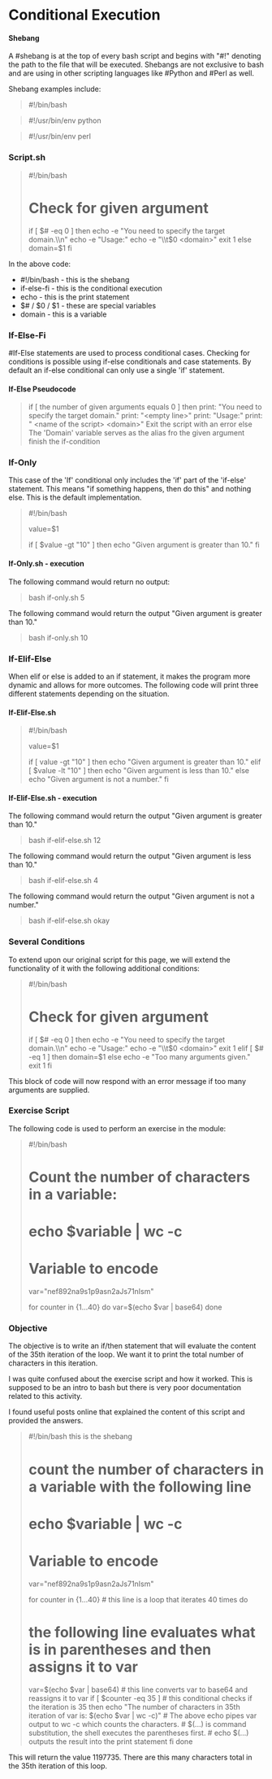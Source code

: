 # Conditional Execution


#### Shebang

A #shebang is at the top of every bash script and begins with "#!" denoting the path to the file that will be executed. Shebangs are not exclusive to bash and are using in other scripting languages like #Python and #Perl as well.

Shebang examples include:

>#!/bin/bash

>#!/usr/bin/env python

>#!/usr/bin/env perl

### Script.sh

>#!/bin/bash
>
># Check for given argument
>if \[ $# -eq 0 ]
>then
>	echo -e "You need to specify the target domain.\\n"
>	echo -e "Usage:"
>	echo -e "\\t$0 \<domain>"
>	exit 1
>else
>	domain=$1
>fi


In the above code:

- #!/bin/bash - this is the shebang
- if-else-fi - this is the conditional execution
- echo - this is the print statement
- $# / $0 / $1 - these are special variables
- domain - this is a variable

### If-Else-Fi

#If-Else statements are used to process conditional cases. Checking for conditions is possible using if-else conditionals and case statements. By default an if-else conditional can only use a single 'if' statement. 

#### If-Else Pseudocode

>if \[ the number of given arguments equals 0 ]
>then
>	print: "You need to specify the target domain."
>	print: "\<empty line>"
>	print: "Usage:"
>	print: "   \<name of the script> \<domain>"
>	Exit the script with an error
>else
>	The 'Domain' variable serves as the alias fro the given argument
>finish the if-condition

### If-Only

This case of the 'If' conditional only includes the 'if' part of the 'if-else' statement. This means "if something happens, then do this" and nothing else. This is the default implementation.

>#!/bin/bash
>
>value=$1
>
>if \[ $value -gt "10" ]
>then
>	echo "Given argument is greater than 10."
>fi

#### If-Only.sh - execution

The following command would return no output:

>bash if-only.sh 5

The following command would return the output "Given argument is greater than 10."

>bash if-only.sh 10

### If-Elif-Else

When elif or else is added to an if statement, it makes the program more dynamic and allows for more outcomes. The following code will print three different statements depending on the situation.

#### If-Elif-Else.sh

>#!/bin/bash
>
>value=$1
>
>if \[ value -gt "10" ]
>then
>	echo "Given argument is greater than 10."
>elif \[ $value -lt "10" ]
>then
>	echo "Given argument is less than 10."
>else
>	echo "Given argument is not a number."
>fi

#### If-Elif-Else.sh - execution

The following command would return the output "Given argument is greater than 10."

>bash if-elif-else.sh 12

The following command would return the output "Given argument is less than 10."

>bash if-elif-else.sh 4

The following command would return the output "Given argument is not a number."

>bash if-elif-else.sh okay

### Several Conditions

To extend upon our original script for this page, we will extend the functionality of it with the following additional conditions:

>#!/bin/bash
>
># Check for given argument
>if \[ $# -eq 0 ]
>then
>	echo -e "You need to specify the target domain.\\n"
>	echo -e "Usage:"
>	echo -e "\\t$0 \<domain>"
>	exit 1
>elif \[ $# -eq 1 ]
>then
>	domain=$1
>else
>	echo -e "Too many arguments given."
>	exit 1
>fi

This block of code will now respond with an error message if too many arguments are supplied.

### Exercise Script

The following code is used to perform an exercise in the module:

>#!/bin/bash
># Count the number of characters in a variable:
>#           echo $variable | wc -c
>
># Variable to encode
>var="nef892na9s1p9asn2aJs71nIsm"
>
>for counter in {1...40}
>do
>	var=$(echo $var | base64)
>done

### Objective

The objective is to write an if/then statement that will evaluate the content of the 35th iteration of the loop. We want it to print the total number of characters in this iteration.

I was quite confused about the exercise script and how it worked. This is supposed to be an intro to bash but there is very poor documentation related to this activity.

I found useful posts online that explained the content of this script and provided the answers.

>#!/bin/bash         this is the shebang
>
># count the number of characters in a variable with the following line
>#         echo $variable | wc -c
>
># Variable to encode
>var="nef892na9s1p9asn2aJs71nIsm"
>
>for counter in {1...40}    # this line is a loop that iterates 40 times
>do
>	# the following line evaluates what is in parentheses and then assigns it to var
>	var=$(echo $var | base64)     # this line converts var to base64 and reassigns it to var
>	if \[ $counter -eq 35 ]    # this conditional checks if the iteration is 35
>	then
>		echo "The number of characters in 35th iteration of var is: $(echo $var | wc -c)"
>		# The above echo pipes var output to wc -c which counts the characters.
>		# $(...) is command substitution, the shell executes the parentheses first.
>		# echo $(...) outputs the result into the print statement
>	fi
>done

This will return the value 1197735. There are this many characters total in the 35th iteration of this loop.

